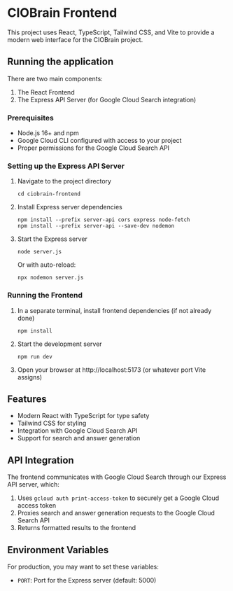 # CIOBrain Frontend

This project uses React, TypeScript, Tailwind CSS, and Vite to provide a modern web interface for the CIOBrain project.

## Running the application

There are two main components:
1. The React Frontend
2. The Express API Server (for Google Cloud Search integration)

### Prerequisites

- Node.js 16+ and npm
- Google Cloud CLI configured with access to your project 
- Proper permissions for the Google Cloud Search API

### Setting up the Express API Server

1. Navigate to the project directory
   ```
   cd ciobrain-frontend
   ```

2. Install Express server dependencies
   ```
   npm install --prefix server-api cors express node-fetch
   npm install --prefix server-api --save-dev nodemon
   ```

3. Start the Express server
   ```
   node server.js
   ```
   Or with auto-reload:
   ```
   npx nodemon server.js
   ```

### Running the Frontend

1. In a separate terminal, install frontend dependencies (if not already done)
   ```
   npm install
   ```

2. Start the development server
   ```
   npm run dev
   ```

3. Open your browser at http://localhost:5173 (or whatever port Vite assigns)

## Features

- Modern React with TypeScript for type safety
- Tailwind CSS for styling
- Integration with Google Cloud Search API
- Support for search and answer generation

## API Integration

The frontend communicates with Google Cloud Search through our Express API server, which:

1. Uses `gcloud auth print-access-token` to securely get a Google Cloud access token
2. Proxies search and answer generation requests to the Google Cloud Search API
3. Returns formatted results to the frontend

## Environment Variables

For production, you may want to set these variables:
- `PORT`: Port for the Express server (default: 5000)
